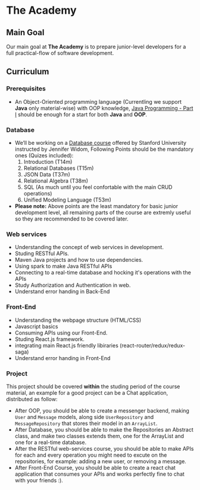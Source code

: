 # The Academy

## Main Goal

Our main goal at **The Academy** is to prepare junior-level developers for a full practical-flow of software development.

## Curriculum

### Prerequisites

- An Object-Oriented programming language (Currentling we support **Java** only material-wise) with OOP knowledge, [Java Programming - Part I](http://www.ntu.edu.sg/home/ehchua/programming/index.html) should be enough for a start for both **Java** and **OOP**.

### Database

- We’ll be working on a [Database course](https://goo.gl/fp6vee) offered by Stanford University instructed by Jennifer Widom, Following Points should be the mandatory ones (Quizes included):
  1. Introduction (T14m)
  2. Relational Databases (T15m)
  3. JSON Data (T37m)
  4. Relational Algebra (T38m)
  5. SQL (As much until you feel confortable with the main CRUD operations)
  6. Unified Modeling Language (T53m)
- **Please note:** Above points are the least mandatory for basic junior development level, all remaining parts of the course are extremly useful so they are recommended to be covered later.

### Web services

- Understanding the concept of web services in development.
- Studing RESTful APIs.
- Maven Java projects and how to use dependencies.
- Using spark to make Java RESTful APIs
- Connecting to a real-time database and hocking it's operations with the APIs
- Study Authorization and Authentication in web.
- Understand error handing in Back-End

### Front-End

- Understanding the webpage structure (HTML/CSS)
- Javascript basics
- Consuming APIs using our Front-End.
- Studing React.js framework.
- integrating main React.js friendly libiraries (react-router/redux/redux-saga)
- Understand error handing in Front-End

### Project

This project should be covered **within** the studing period of the course material, an example for a good project can be a Chat application, distributed as follow:

- After OOP, you should be able to create a messenger backend, making `User` and `Message` models, along side `UserRepository` and `MessageRepository` that stores their model in an `ArrayList`.
- After Database, you should be able to make the Repositories an Abstract class, and make two classes extends them, one for the ArrayList and one for a real-time database.
- After the RESTful web-services course, you should be able to make APIs for each and every operation you might need to excute on the repositories, for example: adding a new user, or removing a message.
- After Front-End Course, you should be able to create a react chat application that consumes your APIs and works perfectly fine to chat with your friends :).

